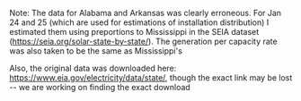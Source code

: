 Note: The data for Alabama and Arkansas was clearly erroneous. For Jan 24 and 25 (which are used for estimations of installation distribution) I estimated them using preportions to Mississippi in the SEIA dataset (https://seia.org/solar-state-by-state/). The generation per capacity rate was also taken to be the same as Mississippi's

Also, the original data was downloaded here: https://www.eia.gov/electricity/data/state/, though the exact link may be lost -- we are working on finding the exact download
